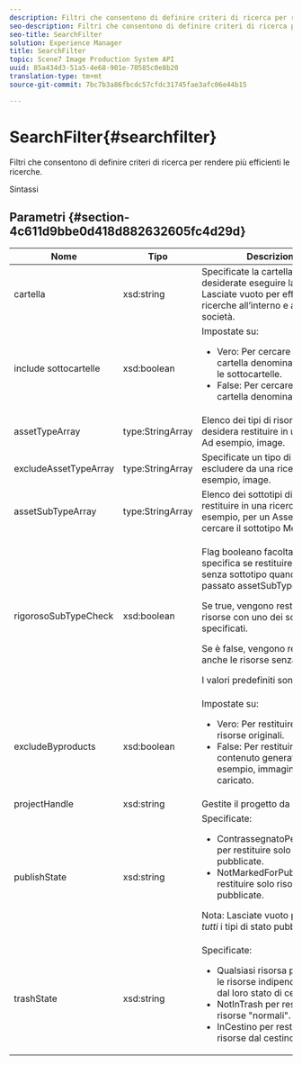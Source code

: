 ```yaml
---
description: Filtri che consentono di definire criteri di ricerca per rendere più efficienti le ricerche.
seo-description: Filtri che consentono di definire criteri di ricerca per rendere più efficienti le ricerche.
seo-title: SearchFilter
solution: Experience Manager
title: SearchFilter
topic: Scene7 Image Production System API
uuid: 85a434d3-51a5-4e68-901e-70585c0e8b20
translation-type: tm+mt
source-git-commit: 7bc7b3a86fbcdc57cfdc31745fae3afc06e44b15

---
```



# SearchFilter{#searchfilter}

Filtri che consentono di definire criteri di ricerca per rendere più efficienti le ricerche.

Sintassi

## Parametri {#section-4c611d9bbe0d418d882632605fc4d29d}

<table id="table_57CEE262A33A4E898C6AFB30C93FD874"> 
 <thead> 
  <tr> 
   <th colname="col1" class="entry"> Nome </th> 
   <th colname="col2" class="entry"> Tipo </th> 
   <th colname="col3" class="entry"> Descrizione </th> 
  </tr> 
 </thead>
 <tbody> 
  <tr> 
   <td colname="col1"> <span class="codeph"> <span class="varname"> cartella</span></span> </td> 
   <td colname="col2"> <span class="codeph"> xsd:string</span> </td> 
   <td colname="col3"> Specificate la cartella in cui desiderate eseguire la ricerca. Lasciate vuoto per effettuare ricerche all’interno e all’intera società. </td> 
  </tr> 
  <tr> 
   <td colname="col1"> <span class="codeph"> <span class="varname"> include sottocartelle</span></span> </td> 
   <td colname="col2"> <span class="codeph"> xsd:boolean</span> </td> 
   <td colname="col3">Impostate su: 
    <ul id="ul_BD8686943BD14D05A21C00192D4D70D3"> 
     <li id="li_B6A6DE5AAEFF4A80A8413B4785A88222"><span class="codeph"> Vero</span>: Per cercare nella cartella denominata e in tutte le sottocartelle. </li> 
     <li id="li_10A581F98B4847ED8EBE4AECC3AD70A8"><span class="codeph"> False</span>: Per cercare solo nella cartella denominata. </li> 
    </ul> </td> 
  </tr> 
  <tr> 
   <td colname="col1"> <span class="codeph"> assetTypeArray <span class="varname"></span></span> </td> 
   <td colname="col2"> <span class="codeph"> type:StringArray</span> </td> 
   <td colname="col3">Elenco dei tipi di risorse che si desidera restituire in una ricerca. Ad esempio, <span class="codeph"> image</span>. </td> 
  </tr> 
  <tr> 
   <td colname="col1"> <span class="codeph"> <span class="varname"> excludeAssetTypeArray</span></span> </td> 
   <td colname="col2"> <span class="codeph"> type:StringArray</span> </td> 
   <td colname="col3"> Specificate un tipo di risorsa da escludere da una ricerca. Ad esempio, image. </td> 
  </tr> 
  <tr> 
   <td colname="col1"> <span class="codeph"> assetSubTypeArray <span class="varname"></span></span> </td> 
   <td colname="col2"> <span class="codeph"> type:StringArray</span> </td> 
   <td colname="col3">Elenco dei sottotipi di risorse da restituire in una ricerca. Ad esempio, per un <span class="codeph"> AssetSet</span>, potete cercare il sottotipo <span class="codeph"> MediaType</span> . </td> 
  </tr> 
  <tr> 
   <td colname="col1"><span class="codeph"><span class="varname"> rigorosoSubTypeCheck</span></span> </td> 
   <td colname="col2"><span class="codeph"> xsd:boolean</span> </td> 
   <td colname="col3"> <p>Flag booleano facoltativo che specifica se restituire risorse senza sottotipo quando viene passato <span class="codeph"> assetSubTypeArray</span> . </p> <p>Se true, vengono restituite solo le risorse con uno dei sottotipi specificati. </p> <p>Se è false, vengono restituite anche le risorse senza sottotipo. </p> <p>I valori predefiniti sono falsi. </p> </td> 
  </tr> 
  <tr> 
   <td colname="col1"> <span class="codeph"> <span class="varname"> excludeByproducts</span></span> </td> 
   <td colname="col2"> <span class="codeph"> xsd:boolean</span> </td> 
   <td colname="col3">Impostate su: 
    <ul id="ul_8C164A5D9F0F43968C86A67FA6884F35"> 
     <li id="li_D8009688FF2C439D98D6C1052C1A6CBE"><span class="codeph"> Vero</span>: Per restituire solo le risorse originali. </li> 
     <li id="li_4970226BF0FF42388CAE4415FB63AF16"><span class="codeph"> False</span>: Per restituire il contenuto generato. Ad esempio, immagini da un PDF caricato. </li> 
    </ul> </td> 
  </tr> 
  <tr> 
   <td colname="col1"> <span class="codeph"> <span class="varname"> projectHandle</span></span> </td> 
   <td colname="col2"> <span class="codeph"> xsd:string</span> </td> 
   <td colname="col3"> Gestite il progetto da cercare. </td> 
  </tr> 
  <tr> 
   <td colname="col1"> <span class="codeph"> <span class="varname"> publishState</span></span> </td> 
   <td colname="col2"> <span class="codeph"> xsd:string</span> </td> 
   <td colname="col3">Specificate: 
    <ul id="ul_96FFEE28F7624C1FB0356776B4C7CD53"> 
     <li id="li_DCB07288E5F44E05A4D83D3F34B0E08E"><span class="codeph"> ContrassegnatoPerPubblicare</span> per restituire solo le risorse pubblicate. </li> 
     <li id="li_9A9A852248DB490DB958AE986DF02672"><span class="codeph"> NotMarkedForPublish</span> per restituire solo risorse non pubblicate. </li> 
    </ul> <p>Nota: Lasciate vuoto per cercare <i>tutti</i> i tipi di stato pubblicati. </p> </td> 
  </tr> 
  <tr> 
   <td colname="col1"> <span class="codeph"> <span class="varname"> trashState</span></span> </td> 
   <td colname="col2"> <span class="codeph"> xsd:string</span> </td> 
   <td colname="col3">Specificate: 
    <ul id="ul_D31B903FA8DA4CFFABAFABA3D8DA91EC"> 
     <li id="li_E4386C8260E64F0BAFE5BA57FF788E48"><span class="codeph"> Qualsiasi</span> risorsa per restituire le risorse indipendentemente dal loro stato di cestino. </li> 
     <li id="li_0B8933FE18C643828075EC8CE8C0223C"><span class="codeph"> NotInTrash</span> per restituire risorse "normali". </li> 
     <li id="li_A1F46A0762FA4D4BA9F7247338238DC6"><span class="codeph"> InCestino</span> per restituire le risorse dal cestino. </li> 
    </ul> </td> 
  </tr> 
 </tbody> 
</table>

